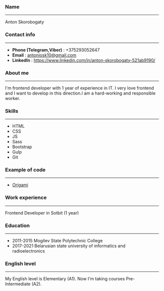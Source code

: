 ### Name
---
Anton Skorobogaty
### Contact info
---
* **Phone (Telegram,Viber)** : +375293052647
* **Email** : antoniosk10@gmail.com
* **LinkedIn** : https://www.linkedin.com/in/anton-skorobogaty-521ab9190/
###  About me
---
I'm frontend developer with 1 year of experience in IT. I very love frontend and I want to develop in this direction.I am a hard-working and responsible worker.
### Skills
---
* HTML
* CSS
* JS
* Sass
* Bootstrap
* Gulp
* Git
### Example of code
---
* [Origami](https://github.com/antoniosk10/Origami)
### Work experience
---
Frontend Developer in Sotbit (1 year)
### Education 
---
* 2011-2015
Mogilev State Polytechnic College
* 2017-2021
Belarusian state university of informatics and radioelectronics
### English level
---
My English level is Elementary (A1). Now I'm taking courses Pre-Intermediate (A2).
